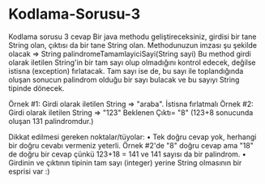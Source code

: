 # Kodlama-Sorusu-3
Kodlama sorusu 3 cevap
Bir java methodu geliştireceksiniz, girdisi bir tane String olan, çıktısı da bir tane String olan.
Methodunuzun imzası şu şekilde olacak => String palindromeTamamlayiciSayi(String sayi)
Bu method girdi olarak iletilen String'in bir tam sayı olup olmadığını kontrol edecek, değilse istisna (exception) fırlatacak. Tam sayı ise de, bu sayı ile toplandığında oluşan sonucun palindrom olduğu bir sayı bulacak ve bu sayıyı String tipinde dönecek.

Örnek #1: Girdi olarak iletilen String => "araba". İstisna fırlatmalı
Örnek #2: Girdi olarak iletilen String => "123" Beklenen Çıktı= "8" (123+8 sonucunda oluşan 131 palindromdur.)

Dikkat edilmesi gereken noktalar/tüyolar:
•	Tek doğru cevap yok, herhangi bir doğru cevabı vermeniz yeterli. Örnek #2'de "8" doğru cevap ama "18" de doğru bir cevap çünkü 123+18 = 141 ve 141 sayısı da bir palindrom.
•	Girdinin ve çıktının tipinin tam sayı (integer) yerine String olmasının bir esprisi var :)
